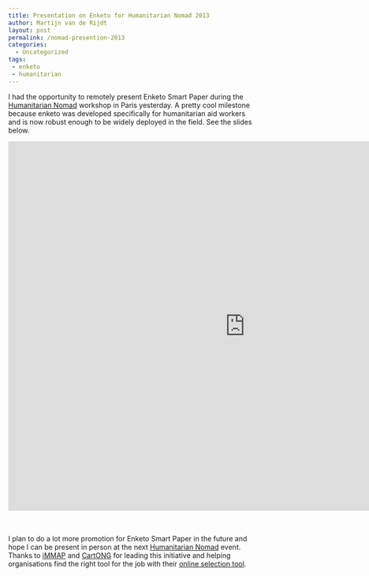 ```yaml
---
title: Presentation on Enketo for Humanitarian Nomad 2013
author: Martijn van de Rijdt
layout: post
permalink: /nomad-presention-2013
categories:
  - Uncategorized
tags:
 - enketo
 - humanitarian
---
```


I had the opportunity to remotely present Enketo Smart Paper during the [Humanitarian Nomad](http://humanitarian-nomad.org/) workshop in Paris yesterday. A pretty cool milestone because enketo was developed specifically for humanitarian aid workers and is now robust enough to be widely deployed in the field. See the slides below.
<br/>

<iframe src="https://docs.google.com/presentation/d/1hd5549GmyuqZAhKL5SY3mRqG0TvyfyO39JkqaeD4vD8/embed?start=false&loop=false&delayms=3000" frameborder="0" width="960" height="749" allowfullscreen="true" mozallowfullscreen="true" webkitallowfullscreen="true"></iframe>

<br/><br/>
I plan to do a lot more promotion for Enketo Smart Paper in the future and hope I can be present in person at the next [Humanitarian Nomad](http://humanitarian-nomad.org) event. Thanks to [iMMAP](http://www.immap.org/) and [CartONG](http://cartong.org/) for leading this initiative and helping organisations find the right tool for the job with their [online selection tool](http://humanitarian-nomad.org/online-selection-tool/).
